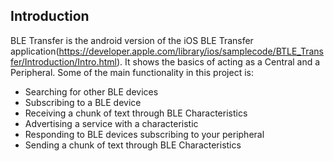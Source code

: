 Introduction
-------

BLE Transfer is the android version of the iOS BLE Transfer application(https://developer.apple.com/library/ios/samplecode/BTLE_Transfer/Introduction/Intro.html).  It shows the basics of acting as a Central and a Peripheral.  Some of the main functionality in this project is:

+ Searching for other BLE devices
+ Subscribing to a BLE device
+ Receiving a chunk of text through BLE Characteristics
+ Advertising a service with a characteristic
+ Responding to BLE devices subscribing to your peripheral
+ Sending a chunk of text through BLE Characteristics

